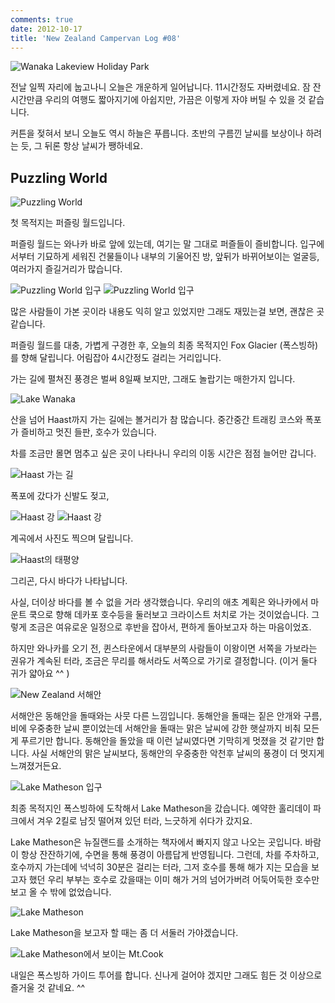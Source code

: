 ```yaml
---
comments: true
date: 2012-10-17
title: 'New Zealand Campervan Log #08'
---
```


![Wanaka Lakeview Holiday Park](../../media/page/travel/new-zealand/newzealand-289.jpg)

전날 일찍 자리에 눕고나니 오늘은 개운하게 일어납니다.  11시간정도 자버렸네요.
잠 잔 시간만큼 우리의 여행도 짧아지기에 아쉽지만, 가끔은 이렇게 자야 버틸 수
있을 것 같습니다.

커튼을 젖혀서 보니 오늘도 역시 하늘은 푸릅니다.  초반의 구름낀 날씨를 보상이나
하려는 듯, 그 뒤론 항상 날씨가 쨍하네요.

Puzzling World
--------------

![Puzzling World](../../media/page/travel/new-zealand/newzealand-307.jpg)

첫 목적지는 퍼즐링 월드입니다.

퍼즐링 월드는 와나카 바로 앞에 있는데, 여기는 말 그대로 퍼즐들이 즐비합니다.
입구에서부터 기묘하게 세워진 건물들이나 내부의 기울어진 방, 앞뒤가 바뀌어보이는
얼굴등, 여러가지 즐길거리가 많습니다.

![Puzzling World 입구](../../media/page/travel/new-zealand/newzealand-305.jpg)
![Puzzling World 입구](../../media/page/travel/new-zealand/newzealand-308.jpg)

많은 사람들이 가본 곳이라 내용도 익히 알고 있었지만 그래도 재밌는걸 보면,
괜찮은 곳 같습니다.

퍼즐링 월드를 대충, 가볍게 구경한 후, 오늘의 최종 목적지인 Fox Glacier
(폭스빙하)를 향해 달립니다.  어림잡아 4시간정도 걸리는 거리입니다.

가는 길에 펼쳐진 풍경은 벌써 8일째 보지만, 그래도 놀랍기는 매한가지 입니다.

![Lake Wanaka](../../media/page/travel/new-zealand/newzealand-312.jpg)

산을 넘어 Haast까지 가는 길에는 볼거리가 참 많습니다.  중간중간 트래킹 코스와
폭포가 즐비하고 멋진 들판, 호수가 있습니다.

차를 조금만 몰면 멈추고 싶은 곳이 나타나니 우리의 이동 시간은 점점 늘어만
갑니다.

![Haast 가는 길](../../media/page/travel/new-zealand/newzealand-319.jpg)

폭포에 갔다가 신발도 젖고,

![Haast 강](../../media/page/travel/new-zealand/newzealand-322.jpg)
![Haast 강](../../media/page/travel/new-zealand/newzealand-324.jpg)

계곡에서 사진도 찍으며 달립니다.

![Haast의 태평양](../../media/page/travel/new-zealand/newzealand-325.jpg)

그리곤, 다시 바다가 나타납니다.

사실, 더이상 바다를 볼 수 없을 거라 생각했습니다.  우리의 애초 계획은
와나카에서 마운트 쿡으로 향해 데카포 호수등을 둘러보고 크라이스트 처치로 가는
것이었습니다.  그렇게 조금은 여유로운 일정으로 후반을 잡아서, 편하게 돌아보고자
하는 마음이었죠.

하지만 와나카를 오기 전, 퀸스타운에서 대부분의 사람들이 이왕이면 서쪽을
가보라는 권유가 계속된 터라, 조금은 무리를 해서라도 서쪽으로 가기로 결정합니다.
(이거 둘다 귀가 얇아요 ^^ )

![New Zealand 서해안](../../media/page/travel/new-zealand/newzealand-326.jpg)

서해안은 동해안을 돌때와는 사뭇 다른 느낌입니다.  동해안을 돌때는 짙은 안개와
구름, 비에 우중충한 날씨 뿐이었는데 서해안을 돌때는 맑은 날씨에 강한 햇살까지
비춰 모든게 푸르기만 합니다.  동해안을 돌았을 때 이런 날씨였다면 기막히게
멋졌을 것 같기만 합니다.  사실 서해안의 맑은 날씨보다, 동해안의 우중충한 악천후
날씨의 풍경이 더 멋지게 느껴졌거든요.

![Lake Matheson 입구](../../media/page/travel/new-zealand/newzealand-328.jpg)

최종 목적지인 폭스빙하에 도착해서 Lake Matheson을 갔습니다.  예약한 홀리데이
파크에서 겨우 2킬로 남짓 떨어져 있던 터라, 느긋하게 쉬다가 갔지요.

Lake Matheson은 뉴질랜드를 소개하는 책자에서 빠지지 않고 나오는 곳입니다.
바람이 항상 잔잔하기에, 수면을 통해 풍경이 아름답게 반영됩니다.  그런데, 차를
주차하고, 호수까지 가는데에 넉넉히 30분은 걸리는 터라, 그저 호수를 통해 해가
지는 모습을 보고자 했던 우리 부부는 호수로 갔을때는 이미 해가 거의 넘어가버려
어둑어둑한 호수만 보고 올 수 밖에 없었습니다.

![Lake Matheson](../../media/page/travel/new-zealand/newzealand-329.jpg)

Lake Matheson을 보고자 할 때는 좀 더 서둘러 가야겠습니다.

![Lake Matheson에서 보이는 Mt.Cook](../../media/page/travel/new-zealand/newzealand-330.jpg)

내일은 폭스빙하 가이드 투어를 합니다.  신나게 걸어야 겠지만 그래도 힘든 것
이상으로 즐거울 것 같네요. ^^